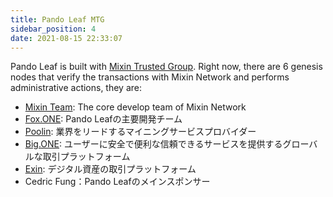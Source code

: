 ```yaml
---
title: Pando Leaf MTG
sidebar_position: 4
date: 2021-08-15 22:33:07
---
```


Pando Leaf is built with [Mixin Trusted Group](https://developers.mixin.one/document/mainnet/mtg). Right now, there are 6 genesis nodes that verify the transactions with Mixin Network and performs administrative actions, they are:

- [Mixin Team](https://mixin.one/): The core develop team of Mixin Network
- [Fox.ONE](https://fox.one/): Pando Leafの主要開発チーム
- [Poolin](https://poolin.com/): 業界をリードするマイニングサービスプロバイダー
- [Big.ONE](https://big.one/): ユーザーに安全で便利な信頼できるサービスを提供するグローバルな取引プラットフォーム
- [Exin](https://www.exin.one/): デジタル資産の取引プラットフォーム
- Cedric Fung：Pando Leafのメインスポンサー
